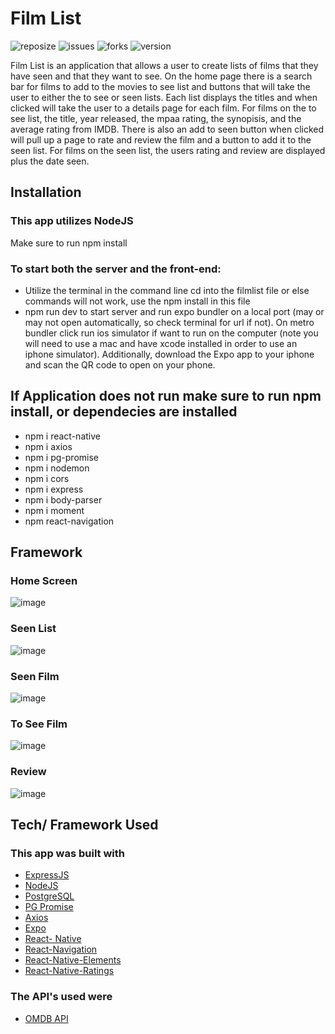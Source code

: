 # Film List

![reposize](https://img.shields.io/github/repo-size/savi1623/film-list)
![issues](https://img.shields.io/github/issues/savi1623/film-list)
![forks](https://img.shields.io/github/forks/savi1623/film-list)
![version](https://img.shields.io/npm/v/npm)

Film List is an application that allows a user to create lists of films that they have seen and that they want to see. On the home page there is a search bar for films to add to the movies to see list and buttons that will take the user to either the to see or seen lists. Each list displays the titles and when clicked will take the user to a details page for each film. For films on the to see list, the title, year released, the mpaa rating, the synopisis, and the average rating from IMDB. There is also an add to seen button when clicked will pull up a page to rate and review the film and a button to add it to the seen list. For films on the seen list, the users rating and review are displayed plus the date seen.

## Installation

### This app utilizes NodeJS

Make sure to run npm install

### To start both the server and the front-end:

- Utilize the terminal in the command line cd into the filmlist file or else commands will not work, use the npm install in this file
- npm run dev to start server and run expo bundler on a local port (may or may not open automatically, so check terminal for url if not). On metro bundler click run ios simulator if want to run on the computer (note you will need to use a mac and have xcode installed in order to use an iphone simulator). Additionally, download the Expo app to your iphone and scan the QR code to open on your phone.

## If Application does not run make sure to run npm install, or dependecies are installed

- npm i react-native
- npm i axios
- npm i pg-promise
- npm i nodemon
- npm i cors
- npm i express
- npm i body-parser
- npm i moment
- npm react-navigation

## Framework

### Home Screen

![image](https://user-images.githubusercontent.com/49770610/80821852-c6823a00-8b96-11ea-9897-25478384a991.png)

### Seen List

![image]()

### Seen Film

![image]()

### To See Film

![image]()

### Review

![image]()

## Tech/ Framework Used

### This app was built with

- [ExpressJS](https://expressjs.com/)
- [NodeJS](https://nodejs.org/en/)
- [PostgreSQL](https://www.postgresql.org/)
- [PG Promise](https://www.npmjs.com/package/pg-promise)
- [Axios](https://www.npmjs.com/package/axios)
- [Expo](https://expo.io/)
- [React- Native](https://reactnative.dev/)
- [React-Navigation](https://reactnavigation.org/)
- [React-Native-Elements](https://react-native-elements.github.io/react-native-elements/)
- [React-Native-Ratings](https://github.com/Monte9/react-native-ratings)

### The API's used were

- [OMDB API](http://www.omdbapi.com/)
